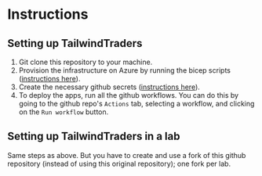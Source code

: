 # Instructions

## Setting up TailwindTraders

1. Git clone this repository to your machine.
2. Provision the infrastructure on Azure by running the bicep scripts ([instructions here](../iac/readme.md)).
3. Create the necessary github secrets ([instructions here](../.github/workflows/secrets.md)).
4. To deploy the apps, run all the github workflows. You can do this by going to the github repo's `Actions` tab, selecting a workflow, and clicking on the `Run workflow` button.

## Setting up TailwindTraders in a lab

Same steps as above. But you have to create and use a fork of this github repository (instead of using this original repository); one fork per lab.
